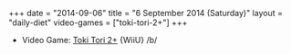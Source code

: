 +++
date = "2014-09-06"
title = "6 September 2014 (Saturday)"
layout = "daily-diet"
video-games = ["toki-tori-2+"]
+++

<ul>
<li class="entry video-games">Video Game: <a href="/video-games/toki-tori-2+">Toki Tori 2+</a> {WiiU} /b/</li>
</ul>